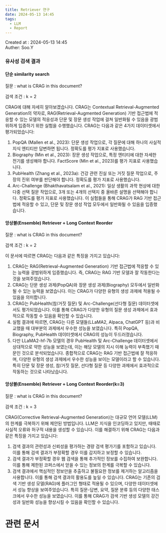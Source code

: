 ```yaml
---
title: Retriever 연구
date: 2024-05-13 14:45
tags:
  - LLM
  - Report
---
```


Created at : 2024-05-13 14:45  
Auther: Soo.Y  

### 유사성 검색 결과

#### 단순 similarity search

질문 : what is CRAG in this document?

검색 조건 : k = 2

CRAG에 대해 자세히 알아보겠습니다. CRAG는 Contextual Retrieval-Augmented Generation의 약자로, RAG(Retrieval-Augmented Generation) 기반 접근법에 적응할 수 있는 모델의 적응성과 단문 및 장문 생성 작업에 걸쳐 일반화될 수 있음을 광범위하게 입증하기 위한 실험을 수행했습니다. CRAG는 다음과 같은 4가지 데이터셋에서 평가되었습니다:
1. PopQA (Mallen et al., 2023): 단문 생성 작업으로, 각 질문에 대해 하나의 사실적 지식 엔티티만 답변하면 됩니다. 정확도를 평가 지표로 사용했습니다.
2. Biography (Min et al., 2023): 장문 생성 작업으로, 특정 엔티티에 대한 자세한 전기를 생성해야 합니다. FactScore (Min et al., 2023)를 평가 지표로 사용했습니다.
3. PubHealth (Zhang et al., 2023a): 건강 관련 진실 또는 거짓 질문 작업으로, 주장의 진위 여부를 판단해야 합니다. 정확도를 평가 지표로 사용했습니다.
4. Arc-Challenge (Bhakthavatsalam et al., 2021): 일상 생활의 과학 현상에 대한 다중 선택 질문 작업으로, 3개 또는 4개의 선택지 중 올바른 설명을 선택해야 합니다. 정확도를 평가 지표로 사용했습니다. 이 실험들을 통해 CRAG가 RAG 기반 접근법에 적응할 수 있고, 단문 및 장문 생성 작업 모두에서 일반화될 수 있음을 입증했습니다.

#### 앙상블(Ensemble) Retriever + Long Context Reorder

질문 : what is CRAG in this document?

검색 조건 : k = 2

이 문서에 따르면 CRAG는 다음과 같은 특징을 가지고 있습니다:
1. CRAG는 RAG(Retrieval-Augmented Generation) 기반 접근법에 적응할 수 있는 능력을 광범위하게 입증했습니다. 즉, CRAG는 RAG 기반 모델과 잘 작동한다는 것을 보여주었습니다.
2. CRAG는 단문 생성 과제(PopQA)와 장문 생성 과제(Biography) 모두에서 일반화될 수 있는 능력을 보였습니다. 이는 CRAG가 다양한 유형의 생성 과제에 적용될 수 있음을 의미합니다.
3. CRAG는 PubHealth(참/거짓 질문) 및 Arc-Challenge(선다형 질문) 데이터셋에서도 평가되었습니다. 이를 통해 CRAG가 다양한 유형의 질문 생성 과제에서 효과적으로 작동할 수 있음을 확인할 수 있습니다. 
4. 실험 결과에 따르면, CRAG는 다른 모델들(LLaMA2, Alpaca, ChatGPT 등)과 비교했을 때 대부분의 과제에서 우수한 성능을 보였습니다. 특히 PopQA, Biography, PubHealth 데이터셋에서 CRAG의 성능이 두드러졌습니다. 
5. 다만 LLaMA2-hf-7b 모델의 경우 PubHealth 및 Arc-Challenge 데이터셋에서 상대적으로 약한 성능을 보였는데, 이는 해당 모델의 지시 이해 능력이 부족했기 때문인 것으로 분석되었습니다.
종합적으로 CRAG는 RAG 기반 접근법에 잘 적응하며, 다양한 유형의 생성 과제에서 우수한 성능을 보이는 모델이라고 할 수 있습니다. 특히 단문 및 장문 생성, 참/거짓 질문, 선다형 질문 등 다양한 과제에서 효과적으로 작동하는 것으로 나타났습니다.


#### 앙상블(Ensemble) Retriever + Long Context Reorder(k=3)

질문 : what is CRAG in this document?

검색 조건 : k = 3

CRAG(Corrective Retrieval-Augmented Generation)는 대규모 언어 모델(LLM)의 한계를 극복하기 위해 제안된 방법입니다. LLM은 지식을 인코딩하고 있지만, 때때로 사실적 오류와 허구적 내용을 생성할 수 있습니다. 이를 해결하기 위해 CRAG는 다음과 같은 특징을 가지고 있습니다:
1. 검색 결과의 관련성과 신뢰성을 평가하는 경량 검색 평가기를 포함하고 있습니다. 이를 통해 검색 결과가 부정확할 경우 이를 감지하고 보정할 수 있습니다.
2. 검색 결과가 부정확할 경우 웹 검색을 통해 추가적인 정보를 수집하여 보완합니다. 이를 통해 제한된 코퍼스에서 얻을 수 있는 정보의 한계를 극복할 수 있습니다.
3. 검색 결과에서 핵심적인 정보만을 추출하고 불필요한 정보를 제거하는 알고리즘을 사용합니다. 이를 통해 검색 결과의 활용도를 높일 수 있습니다. CRAG는 기존의 검색 기반 생성 모델(RAG)에 플러그인 형태로 적용될 수 있으며, 다양한 데이터셋에서 성능 향상을 보여주었습니다. 특히 질문-답변, 요약, 질문 분류 등의 다양한 태스크에서 우수한 성능을 보였습니다. 이를 통해 CRAG가 검색 기반 생성 모델의 강건성과 일반화 성능을 향상시킬 수 있음을 확인할 수 있습니다.



# 관련 문서


